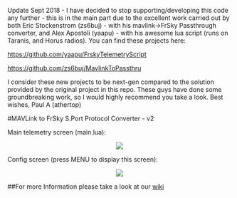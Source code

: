 Update Sept 2018 - I have decided to stop supporting/developing this code any further - this is in the main part due to the excellent work carried out by both Eric Stockenstrom (zs6buj) - with his mavlink->FrSky Passthrough converter, and Alex Apostoli (yaapu) - with his awesome lua script (runs on Taranis, and Horus radios). You can find these projects here:

https://github.com/yaapu/FrskyTelemetryScript

https://github.com/zs6buj/MavlinkToPassthru

I consider these new projects to be next-gen compared to the solution provided by the original project in this repo. These guys have done some groundbreaking work, so I would highly recommend you take a look. Best wishes, Paul A (athertop)

#MAVLink to FrSky S.Port Protocol Converter - v2

Main telemetry screen (main.lua):
<p align=center><img src ="https://raw.githubusercontent.com/athertop/MavLink_FrSkySPort/Mav_Sport2.1-2.2-master/images/v2telem-main.jpg" /></p>
Config screen (press MENU to display this screen):
<p align=center><img src ="https://raw.githubusercontent.com/athertop/MavLink_FrSkySPort/Mav_Sport2.1-2.2-master/images/v2telem-main-cfg.jpg" /></p>

##For more Information please take a look at our [wiki](../../wiki)
